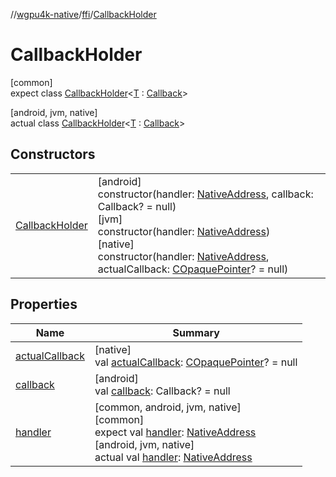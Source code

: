 //[wgpu4k-native](../../../index.md)/[ffi](../index.md)/[CallbackHolder](index.md)

# CallbackHolder

[common]\
expect class [CallbackHolder](index.md)&lt;[T](index.md) : [Callback](../-callback/index.md)&gt;

[android, jvm, native]\
actual class [CallbackHolder](index.md)&lt;[T](index.md) : [Callback](../-callback/index.md)&gt;

## Constructors

| | |
|---|---|
| [CallbackHolder](-callback-holder.md) | [android]<br>constructor(handler: [NativeAddress](../-native-address/index.md), callback: Callback? = null)<br>[jvm]<br>constructor(handler: [NativeAddress](../-native-address/index.md))<br>[native]<br>constructor(handler: [NativeAddress](../-native-address/index.md), actualCallback: [COpaquePointer](https://kotlinlang.org/api/core/kotlin-stdlib/kotlinx.cinterop/-c-opaque-pointer/index.html)? = null) |

## Properties

| Name | Summary |
|---|---|
| [actualCallback](actual-callback.md) | [native]<br>val [actualCallback](actual-callback.md): [COpaquePointer](https://kotlinlang.org/api/core/kotlin-stdlib/kotlinx.cinterop/-c-opaque-pointer/index.html)? = null |
| [callback](callback.md) | [android]<br>val [callback](callback.md): Callback? = null |
| [handler](handler.md) | [common, android, jvm, native]<br>[common]<br>expect val [handler](handler.md): [NativeAddress](../-native-address/index.md)<br>[android, jvm, native]<br>actual val [handler](handler.md): [NativeAddress](../-native-address/index.md) |